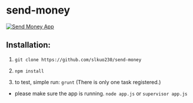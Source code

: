 send-money
==========

[![Send Money App](http://blogs-images.forbes.com/halahtouryalai/files/2013/03/1028_retire-early-kids-baby-money_380x278.jpg)](https://github.com/slkuo230/send-money)

## Installation:
1. `git clone https://github.com/slkuo230/send-money`

2. `npm install`

3. to test, simple run: `grunt` (There is only one task registered.)
* please make sure the app is running. `node app.js` or `supervisor app.js`